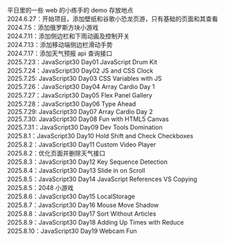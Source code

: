 平日里的一些 web 的小练手的 demo 存放地点  
2024.6.27：开始项目，添加壁纸和谷歌小恐龙页游，只有基础的页面和其查看  
2024.7.5：添加俄罗斯方块小游戏  
2024.7.11：添加侧边栏和下雨动画及控制开关  
2024.7.13：添加移动端侧边栏滑动手势  
2024.7.17：添加天气预报 api 查询接口  
2025.7.23：JavaScript30 Day01 JavaScript Drum Kit  
2025.7.24：JavaScript30 Day02 JS and CSS Clock  
2025.7.25: JavaScript30 Day03 CSS Variables with JS  
2025.7.26：JavaScript30 Day04 Array Cardio Day 1  
2025.7.27：JavaScript30 Day05 Flex Panel Gallery  
2025.7.28：JavaScript30 Day06 Type Ahead  
2025.7.29: JavaScript30 Day07 Array Cardio Day 2  
2025.7.30: JavaScript30 Day08 Fun with HTML5 Canvas  
2025.7.31：JavaScript30 Day09 Dev Tools Domination  
2025.8.1：JavaScript30 Day10 Hold Shift and Check Checkboxes  
2025.8.2：JavaScript30 Day11 Custom Video Player  
2025.8.2：优化页面并删除天气接口  
2025.8.3：JavaScript30 Day12 Key Sequence Detection  
2025.8.4：JavaScript30 Day13 Slide in on Scroll  
2025.8.5：JavaScript30 Day14 JavaScript References VS Copying  
2025.8.5：2048 小游戏  
2025.8.6：JavaScript30 Day15 LocalStorage  
2025.8.7：JavaScript30 Day16 Mouse Move Shadow  
2025.8.8：JavaScript30 Day17 Sort Without Articles  
2025.8.9：JavaScript30 Day18 Adding Up Times with Reduce  
2025.8.10：JavaScript30 Day19 Webcam Fun
